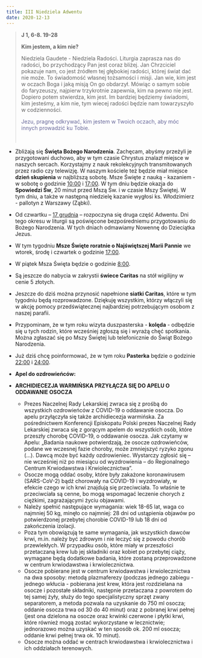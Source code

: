 ```yaml
---
title: III Niedziela Adwentu
date: 2020-12-13
---
```


> **J 1, 6-8. 19-28**
>
> **Kim jestem, a kim nie?**
>
> Niedziela Gaudete - Niedziela Radości. Liturgia zaprasza nas do radości, bo przychodzący Pan jest coraz bliżej. Jan Chrzciciel pokazuje nam, co jest źródłem tej głębokiej radości, której świat dać nie może. To świadomość własnej tożsamości i misji. Jan wie, kim jest w oczach Boga i jaką misją On go obdarzył. Mówiąc o samym sobie do faryzeuszy, najpierw trzykrotnie zapewnia, kim na pewno nie jest. Dopiero potem stwierdza, kim jest. Im bardziej będziemy świadomi, kim jesteśmy, a kim nie, tym wiecej radości będzie nam towarzyszyło w codzienności.
>
> <span style="color: #666699;">Jezu, pragnę odkrywać, kim jestem w Twoich oczach, aby móc innych prowadzić ku Tobie. </span>
>
> &nbsp;

- Zbliżają się **Święta Bożego Narodzenia**. Zachęcam, abyśmy przeżyli je przygotowani duchowo, aby w tym czasie Chrystus znalazł miejsce w naszych sercach. Korzystajmy z nauk rekolekcyjnych transmitowanych przez radio czy telewizję. W naszym kościele też będzie miał miejsce **dzień skupienia** w najbliższą sobotę. Msze Święte z nauką - kazaniem - w sobotę o godzinie <u>10:00</u> i <u>17:00</u>. W tym dniu będzie okazja do **Spowiedzi Św**, 20 minut przed Mszą Św. i w czasie Mszy Świętej. W tym dniu, a także w następną niedzielę kazanie wygłosi ks. Włodzimierz - pallotyn z Warszawy (Ząbki).
- Od czwartku – <u>17 grudnia</u> – rozpoczyna się druga część Adwentu. Dni tego okresu w liturgii są poświęcone bezpośredniemu przygotowaniu do Bożego Narodzenia. W tych dniach odmawiamy Nowennę do Dzieciątka Jezus.
- W tym tygodniu **Msze Święte roratnie o Najświętszej Marii Pannie** we wtorek, środę i czwartek o godzinie <u>17:00</u>.
- W piątek Msza Święta będzie o godzinie <u>8:00</u>.
- Są jeszcze do nabycia w zakrystii **świece Caritas** na stół wigilijny w cenie 5 złotych.
- Jeszcze do dziś można przynosić napełnione **siatki Caritas**, które w tym tygodniu będą rozprowadzone. Dziękuję wszystkim, którzy włączyli się w akcję pomocy przedświątecznej najbardziej potrzebującym osobom z naszej parafii.
- Przypominam, że w tym roku wizyta duszpasterska - **kolęda** - odbędzie się u tych rodzin, które wcześniej zgłoszą się i wyrażą chęć spotkania. Można zgłaszać się po Mszy Świętej lub telefonicznie do Świąt Bożego Narodzenia.
- Już dziś chcę poinformować, że w tym roku **Pasterka** będzie o godzinie <u>22:00</u> i <u>24:00</u>.
- **Apel do ozdrowieńców:**
- **ARCHIDIECEZJA WARMIŃSKA PRZYŁĄCZA SIĘ DO APELU O ODDAWANIE OSOCZA**

  - Prezes Naczelnej Rady Lekarskiej zwraca się z prośbą do wszystkich ozdrowieńców z COVID-19 o oddawanie osocza. Do apelu przyłączyła się także archidiecezja warmińska.
Za pośrednictwem Konferencji Episkopatu Polski prezes Naczelnej Rady Lekarskiej zwraca się z gorącym apelem do wszystkich osób, które przeszły chorobę COVID-19, o oddawanie osocza. Jak czytamy w Apelu: „Badania naukowe potwierdzają, że osocze ozdrowieńców, podane we wczesnej fazie choroby, może zmniejszyć ryzyko zgonu (…). Dawcą może być każdy ozdrowieniec. Wystarczy zgłosić się – nie wcześniej niż po miesiącu od wyzdrowienia – do Regionalnego Centrum Krwiodawstwa i Krwiolecznictwa”.
  - Osocze mogą oddać osoby, które były zakażone koronawirusem (SARS-CoV-2) bądź chorowały na COVID-19 i wyzdrowiały, w efekcie czego w ich krwi znajdują się przeciwciała. To właśnie te przeciwciała są cenne, bo mogą wspomagać leczenie chorych z ciężkimi, zagrażającymi życiu objawami.
  - Należy spełnić następujące wymagania: wiek 18-65 lat, waga co najmniej 50 kg, minęło co najmniej: 28 dni od ustąpienia objawów po potwierdzonej przebytej chorobie COVID-19 lub 18 dni od zakończenia izolacji.
  - Poza tym obowiązują te same wymagania, jak wszystkich dawców krwi, m.in. należy być zdrowym i nie leczyć się z powodu chorób przewlekłych. W przypadku osób, które miały w przeszłości przetaczaną krew lub jej składniki oraz kobiet po przebytej ciąży, wymagane będą dodatkowe badania, które zostaną przeprowadzone w centrum krwiodawstwa  i krwiolecznictwa.
  - Osocze pobierane jest w centrum krwiodawstwa i krwiolecznictwa na dwa sposoby: metodą plazmaferezy (podczas jednego zabiegu - jednego wkłucia - pobierana jest krew, która jest rozdzielana na osocze i pozostałe składniki, następnie przetaczana z powrotem do tej samej żyły, służy do tego specjalistyczny sprzęt zwany separatorem, a metoda pozwala na uzyskanie do 750 ml osocza; oddanie osocza trwa od 30 do 40 minut) oraz z pobranej krwi pełnej (jest ona dzielona na osocze oraz krwinki czerwone i płytki krwi, które również mogą zostać wykorzystane w lecznictwie; jednorazowo można uzyskać w ten sposób ok. 200 ml osocza; oddanie krwi pełnej trwa ok. 10 minut).
  - Osocze można oddać w centrach krwiodawstwa i krwiolecznictwa i ich oddziałach terenowych.
